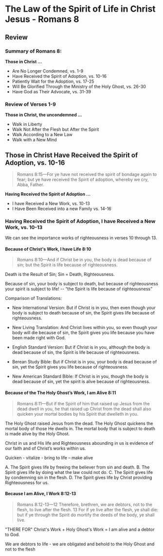 # The Law of the Spirit of Life in Christ Jesus - Romans 8

## Review

### Summary of Romans 8: 

**Those in Christ ...**

- Are No Longer Condemned, vs. 1-9
- Have Received the Spirit of Adoption, vs. 10-16
- Patiently Wait for the Adoption, vs. 17-25
- Will Be Glorified Through the Ministry of the Holy Ghost, vs. 26-30
- Have God as Their Advocate, vs. 31-39

### Review of Verses 1-9

**Those in Christ, the uncondemned &hellip;**
- Walk in Liberty
- Walk Not After the Flesh but After the Spirit
- Walk According to a New Law
- Walk with a New Mind

## Those in Christ Have Received the Spirit of Adoption, vs. 10-16

> Romans 8:15&mdash;For ye have not received the spirit of bondage again to fear; but ye have received the Spirit of adoption, whereby we cry, Abba, Father.

**Having Received the Spirit of Adoption &hellip;**
- I have Received a New Work, vs. 10-13
- I Have Been Received into a new Family vs. 14-16

### Having Received the Spirit of Adoption, I have Received a New Work, vs. 10-13

We can see the importance works of righteousness in verses 10 through 13.

#### Because of Christ's Work, I have Life 8:10

> Romans 8:10—And if Christ be in you, the body is dead because of sin; but the Spirit is life because of righteousness.

Death is the Result of Sin; Sin = Death, Righteousness.

Because of sin, your body is subject to death, but because of righteousness your spirit is subject to life! -- “the Spirit is life because of righteousness”

Comparison of Translations: 

- New International Version: But if Christ is in you, then even though your body is subject to death because of sin, the Spirit gives life because of righteousness.

- New Living Translation: And Christ lives within you, so even though your body will die because of sin, the Spirit gives you life because you have been made right with God.

- English Standard Version: But if Christ is in you, although the body is dead because of sin, the Spirit is life because of righteousness.

- Berean Study Bible: But if Christ is in you, your body is dead because of sin, yet the Spirit gives you life because of righteousness.

- New American Standard Bible: If Christ is in you, though the body is dead because of sin, yet the spirit is alive because of righteousness.

#### Because of the The Holy Ghost’s Work, I am Alive 8:11

> Romans 8:11&mdash;But if the Spirit of him that raised up Jesus from the dead dwell in you, he that raised up Christ from the dead shall also quicken your mortal bodies by his Spirit that dwelleth in you.

The Holy Ghost raised Jesus from the dead. The Holy Ghost quickens the mortal body of those He dwells in. The mortal body that is subject to death is made alive by the Holy Ghost.

Christ in us and His life and Righteousness abounding in us is evidence of our faith and of Christ’s works within us.

Quicken - vitalize - bring to life – make alive

A. The Spirit gives life by freeing the believer from sin and death.
B. The Spirit gives life by doing what the law could not do.
C. The Spirit gives life by condemning sin in the flesh.
D. The Spirit gives life by Christ providing Righteousness for us.

#### Because I am Alive, I Work 8:12-13

> Romans 8:12-13&mdash;12 Therefore, brethren, we are debtors, not to the flesh, to live after the flesh. 13 For if ye live after the flesh, ye shall die: but if ye through the Spirit do mortify the deeds of the body, ye shall live.

"THERE FOR" Christ's Work + Holy Ghost's Work = I am alive and a debtor to God.

We are debtors to life - we are obligated and behold to the Holy Ghost and not to the flesh